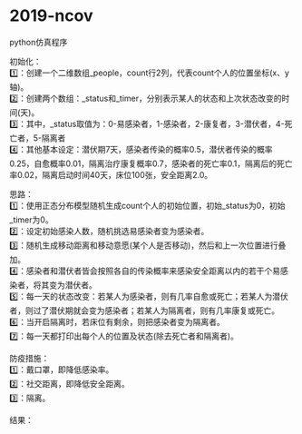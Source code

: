 # 2019-ncov
python仿真程序

初始化：  
1️⃣：创建一个二维数组_people，count行2列，代表count个人的位置坐标(x、y轴)。  
2️⃣：创建两个数组：_status和_timer，分别表示某人的状态和上次状态改变的时间(天)。  
3️⃣：其中，_status取值为：0-易感染者，1-感染者，2-康复者，3-潜伏者，4-死亡者，5-隔离者  
4️⃣：其他基本设定：潜伏期7天，感染者传染的概率0.5，潜伏者传染的概率0.25，自愈概率0.01，隔离治疗康复概率0.7，感染者的死亡率0.1，隔离后的死亡率0.02，隔离启动时间40天，床位100张，安全距离2.0。

思路：  
1️⃣：使用正态分布模型随机生成count个人的初始位置，初始_status为0，初始_timer为0。  
2️⃣：设定初始感染人数，随机挑选易感染者变为感染者。  
3️⃣：随机生成移动距离和移动意愿(某个人是否移动)，然后和上一次位置进行叠加。  
4️⃣：感染者和潜伏者皆会按照各自的传染概率来感染安全距离以内的若干个易感染者，将其变为潜伏者。  
5️⃣：每一天的状态改变：若某人为感染者，则有几率自愈或死亡；若某人为潜伏者，则过了潜伏期就会变为感染者；若某人为隔离者，则有几率康复或死亡。  
6️⃣：当开启隔离时，若床位有剩余，则把感染者变为隔离者。  
7️⃣：每一天都打印出每个人的位置及状态(除去死亡者和隔离者)。

防疫措施：  
1️⃣：戴口罩，即降低感染率。  
2️⃣：社交距离，即降低安全距离。  
3️⃣：隔离。  

结果：  
